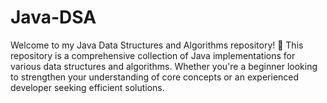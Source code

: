 # Java-DSA
Welcome to my Java Data Structures and Algorithms repository! 🚀  This repository is a comprehensive collection of Java implementations for various data structures and algorithms. Whether you're a beginner looking to strengthen your understanding of core concepts or an experienced developer seeking efficient solutions.
